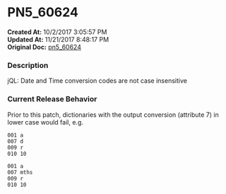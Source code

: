 # PN5_60624

**Created At:** 10/2/2017 3:05:57 PM  
**Updated At:** 11/21/2017 8:48:17 PM  
**Original Doc:** [pn5_60624](https://docs.jbase.com/36526-5-6-2-release-notes/pn5_60624)  


### Description

jQL: Date and Time conversion codes are not case insensitive



### Current Release Behavior

Prior to this patch, dictionaries with the output conversion (attribute 7) in lower case would fail, e.g.

```
001 a
007 d
009 r
010 10

001 a
007 mths
009 r
010 10
```
